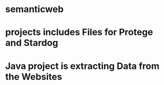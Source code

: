 # semanticweb

# projects includes Files for Protege and Stardog
# Java project is extracting Data from the Websites

